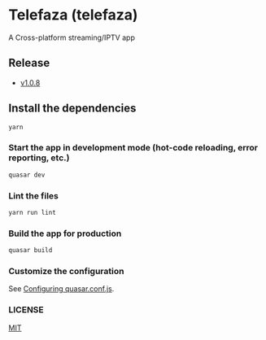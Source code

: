# Telefaza (telefaza)

A Cross-platform streaming/IPTV app

## Release

- [v1.0.8](https://github.com/mohssineAboutaj/telefaza/releases/tag/v1.0.8)

## Install the dependencies

```bash
yarn
```

### Start the app in development mode (hot-code reloading, error reporting, etc.)

```bash
quasar dev
```

### Lint the files

```bash
yarn run lint
```

### Build the app for production

```bash
quasar build
```

### Customize the configuration

See [Configuring quasar.conf.js](https://v1.quasar.dev/quasar-cli/quasar-conf-js).

### LICENSE

[MIT](./LICENSE)
